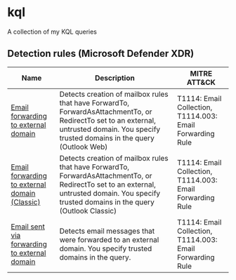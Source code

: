 # kql

A collection of my KQL queries

## **Detection rules (Microsoft Defender XDR)**
|Name|Description|MITRE ATT&CK
|-|-|-|
|[Email forwarding to external domain](./detection-rules/Email-forwarding-to-external-domain/query.kql)|Detects creation of mailbox rules that have ForwardTo, ForwardAsAttachmentTo, or RedirectTo set to an external, untrusted domain. You specify trusted domains in the query (Outlook Web)|T1114: Email Collection, T1114.003: Email Forwarding Rule|
|[Email forwarding to external domain (Classic)](./detection-rules/Email-forwarding-to-external-domain-\(Classic\)/query.kql)|Detects creation of mailbox rules that have ForwardTo, ForwardAsAttachmentTo, or RedirectTo set to an external, untrusted domain. You specify trusted domains in the query (Outlook Classic)|T1114: Email Collection, T1114.003: Email Forwarding Rule|
|[Email sent via forwarding to external domain](./detection-rules/Email-sent-via-forwarding-to-external-domain/query.kql)|Detects email messages that were forwarded to an external domain. You specify trusted domains in the query.|T1114: Email Collection, T1114.003: Email Forwarding Rule|